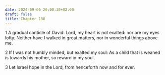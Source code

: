 ```yaml
---
date: 2024-09-06 20:00:30+02:00
draft: false
title: Chapter 130
---
```




1 A gradual canticle of David. Lord, my heart is not exalted: nor are my eyes lofty. Neither have I walked in great matters, nor in wonderful things above me.

2 If I was not humbly minded, but exalted my soul: As a child that is weaned is towards his mother, so reward in my soul.

3 Let Israel hope in the Lord, from henceforth now and for ever.

